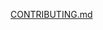 <a href="https://gitlab.esrf.fr/workflow/ewoksadmin/ewoksci/-/blob/main/CONTRIBUTING.md" target="_blank">CONTRIBUTING.md</a>